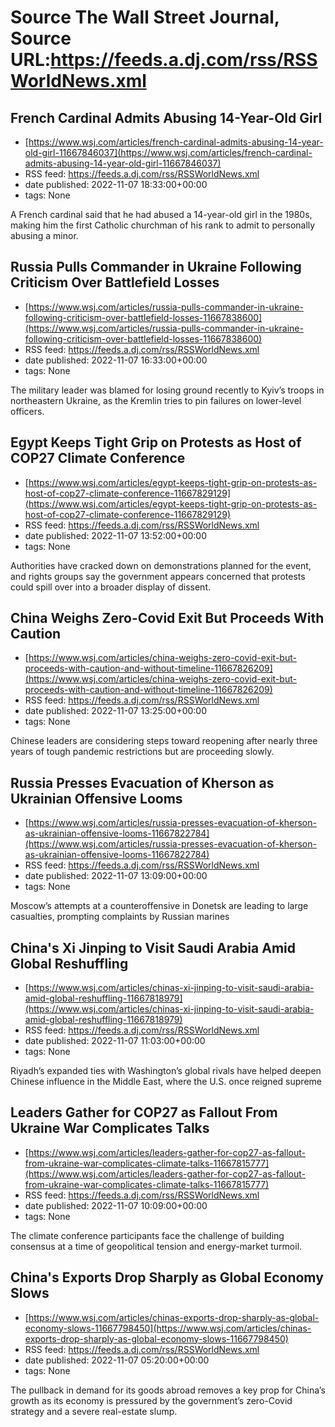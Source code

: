 # Source The Wall Street Journal, Source URL:https://feeds.a.dj.com/rss/RSSWorldNews.xml

## French Cardinal Admits Abusing 14-Year-Old Girl
 - [https://www.wsj.com/articles/french-cardinal-admits-abusing-14-year-old-girl-11667846037](https://www.wsj.com/articles/french-cardinal-admits-abusing-14-year-old-girl-11667846037)
 - RSS feed: https://feeds.a.dj.com/rss/RSSWorldNews.xml
 - date published: 2022-11-07 18:33:00+00:00
 - tags: None

A French cardinal said that he had abused a 14-year-old girl in the 1980s, making him the first Catholic churchman of his rank to admit to personally abusing a minor.

## Russia Pulls Commander in Ukraine Following Criticism Over Battlefield Losses
 - [https://www.wsj.com/articles/russia-pulls-commander-in-ukraine-following-criticism-over-battlefield-losses-11667838600](https://www.wsj.com/articles/russia-pulls-commander-in-ukraine-following-criticism-over-battlefield-losses-11667838600)
 - RSS feed: https://feeds.a.dj.com/rss/RSSWorldNews.xml
 - date published: 2022-11-07 16:33:00+00:00
 - tags: None

The military leader was blamed for losing ground recently to Kyiv’s troops in northeastern Ukraine, as the Kremlin tries to pin failures on lower-level officers.

## Egypt Keeps Tight Grip on Protests as Host of COP27 Climate Conference
 - [https://www.wsj.com/articles/egypt-keeps-tight-grip-on-protests-as-host-of-cop27-climate-conference-11667829129](https://www.wsj.com/articles/egypt-keeps-tight-grip-on-protests-as-host-of-cop27-climate-conference-11667829129)
 - RSS feed: https://feeds.a.dj.com/rss/RSSWorldNews.xml
 - date published: 2022-11-07 13:52:00+00:00
 - tags: None

Authorities have cracked down on demonstrations planned for the event, and rights groups say the government appears concerned that protests could spill over into a broader display of dissent.

## China Weighs Zero-Covid Exit But Proceeds With Caution
 - [https://www.wsj.com/articles/china-weighs-zero-covid-exit-but-proceeds-with-caution-and-without-timeline-11667826209](https://www.wsj.com/articles/china-weighs-zero-covid-exit-but-proceeds-with-caution-and-without-timeline-11667826209)
 - RSS feed: https://feeds.a.dj.com/rss/RSSWorldNews.xml
 - date published: 2022-11-07 13:25:00+00:00
 - tags: None

Chinese leaders are considering steps toward reopening after nearly three years of tough pandemic restrictions but are proceeding slowly.

## Russia Presses Evacuation of Kherson as Ukrainian Offensive Looms
 - [https://www.wsj.com/articles/russia-presses-evacuation-of-kherson-as-ukrainian-offensive-looms-11667822784](https://www.wsj.com/articles/russia-presses-evacuation-of-kherson-as-ukrainian-offensive-looms-11667822784)
 - RSS feed: https://feeds.a.dj.com/rss/RSSWorldNews.xml
 - date published: 2022-11-07 13:09:00+00:00
 - tags: None

Moscow’s attempts at a counteroffensive in Donetsk are leading to large casualties, prompting complaints by Russian marines

## China's Xi Jinping to Visit Saudi Arabia Amid Global Reshuffling
 - [https://www.wsj.com/articles/chinas-xi-jinping-to-visit-saudi-arabia-amid-global-reshuffling-11667818979](https://www.wsj.com/articles/chinas-xi-jinping-to-visit-saudi-arabia-amid-global-reshuffling-11667818979)
 - RSS feed: https://feeds.a.dj.com/rss/RSSWorldNews.xml
 - date published: 2022-11-07 11:03:00+00:00
 - tags: None

Riyadh’s expanded ties with Washington’s global rivals have helped deepen Chinese influence in the Middle East, where the U.S. once reigned supreme

## Leaders Gather for COP27 as Fallout From Ukraine War Complicates Talks
 - [https://www.wsj.com/articles/leaders-gather-for-cop27-as-fallout-from-ukraine-war-complicates-climate-talks-11667815777](https://www.wsj.com/articles/leaders-gather-for-cop27-as-fallout-from-ukraine-war-complicates-climate-talks-11667815777)
 - RSS feed: https://feeds.a.dj.com/rss/RSSWorldNews.xml
 - date published: 2022-11-07 10:09:00+00:00
 - tags: None

The climate conference participants face the challenge of building consensus at a time of geopolitical tension and energy-market turmoil.

## China's Exports Drop Sharply as Global Economy Slows
 - [https://www.wsj.com/articles/chinas-exports-drop-sharply-as-global-economy-slows-11667798450](https://www.wsj.com/articles/chinas-exports-drop-sharply-as-global-economy-slows-11667798450)
 - RSS feed: https://feeds.a.dj.com/rss/RSSWorldNews.xml
 - date published: 2022-11-07 05:20:00+00:00
 - tags: None

The pullback in demand for its goods abroad removes a key prop for China’s growth as its economy is pressured by the government’s zero-Covid strategy and a severe real-estate slump.
